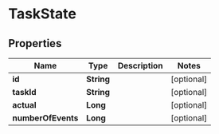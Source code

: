 
# TaskState

## Properties
Name | Type | Description | Notes
------------ | ------------- | ------------- | -------------
**id** | **String** |  |  [optional]
**taskId** | **String** |  |  [optional]
**actual** | **Long** |  |  [optional]
**numberOfEvents** | **Long** |  |  [optional]



